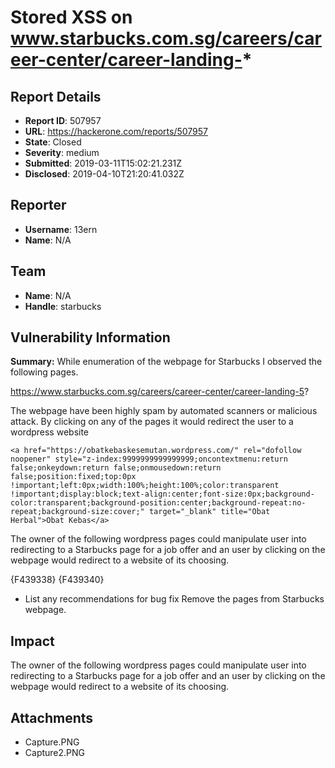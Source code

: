 # Stored XSS on www.starbucks.com.sg/careers/career-center/career-landing-*

## Report Details
- **Report ID**: 507957
- **URL**: https://hackerone.com/reports/507957
- **State**: Closed
- **Severity**: medium
- **Submitted**: 2019-03-11T15:02:21.231Z
- **Disclosed**: 2019-04-10T21:20:41.032Z

## Reporter
- **Username**: 13ern
- **Name**: N/A

## Team
- **Name**: N/A
- **Handle**: starbucks

## Vulnerability Information
**Summary:** 
While enumeration of the webpage for Starbucks I observed the following pages.

https://www.starbucks.com.sg/careers/career-center/career-landing-5?

The webpage have been highly spam by automated scanners or malicious attack.
By clicking on any of the pages it would redirect the user to a wordpress website

```
<a href="https://obatkebaskesemutan.wordpress.com/" rel="dofollow noopener" style="z-index:9999999999999999;oncontextmenu:return false;onkeydown:return false;onmousedown:return false;position:fixed;top:0px !important;left:0px;width:100%;height:100%;color:transparent !important;display:block;text-align:center;font-size:0px;background-color:transparent;background-position:center;background-repeat:no-repeat;background-size:cover;" target="_blank" title="Obat Herbal">Obat Kebas</a>

```
The owner of the following wordpress pages could manipulate user into redirecting to a Starbucks page for a job offer and an user by clicking on the webpage would redirect to a website of its choosing.

{F439338}
{F439340}

* List any recommendations for bug fix
Remove the pages from Starbucks webpage.

## Impact

The owner of the following wordpress pages could manipulate user into redirecting to a Starbucks page for a job offer and an user by clicking on the webpage would redirect to a website of its choosing.

## Attachments
- Capture.PNG
- Capture2.PNG
